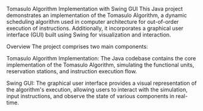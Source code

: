 Tomasulo Algorithm Implementation with Swing GUI
This Java project demonstrates an implementation of the Tomasulo Algorithm, a dynamic scheduling algorithm used in computer architecture for out-of-order execution of instructions. Additionally, it incorporates a graphical user interface (GUI) built using Swing for visualization and interaction.

Overview
The project comprises two main components:

Tomasulo Algorithm Implementation: The Java codebase contains the core implementation of the Tomasulo Algorithm, simulating the functional units, reservation stations, and instruction execution flow.

Swing GUI: The graphical user interface provides a visual representation of the algorithm's execution, allowing users to interact with the simulation, input instructions, and observe the state of various components in real-time.
